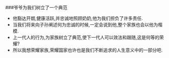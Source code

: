 ###爷爷为我们树立了一个典范
* 他豁达开朗,健康活跃,并忠诚地照顾奶奶,他为我们担负了许多责任.  
* 当我们将来向子孙阐述何为忠诚的时候,一定会说到他,整个家族也会以他为楷模.   
* 上一代人的行为,为家族树立了典范,使下一代人可以效法和跟随,这是何等的荣耀? 
* 所以我想荣耀家族,荣耀国家也许也是我们不断追求的人生意义中的一部分吧.
